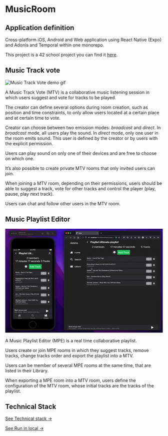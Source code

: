 # MusicRoom

## Application definition

Cross-platform iOS, Android and Web application using React Native (Expo) and Adonis and Temporal within one monorepo.

This project is a 42 school project you can find it [here](docs/en.subject.pdf).

## Music Track vote

![Music Track Vote demo gif](docs/mtv-demo.gif)

A Music Track Vote (MTV) is a collaborative music listening session in which users suggest and vote for tracks to be played.

The creator can define several options during room creation, such as position and time constraints, to only allow users located at a certain place and at certain time to vote.

Creator can choose between two emission modes: _broadcast_ and _direct_. In _broadcast_ mode, all users play the sound. In _direct_ mode, only one user in the room emits sound. This user is defined by the creator or by users with the explicit permission.

Users can play sound on only one of their devices and are free to choose on which one.

It’s also possible to create private MTV rooms that only invited users can join.

When joining a MTV room, depending on their permissions, users should be able to suggest a track, vote for other tracks and control the player (play, pause, play next track).

Users can chat and follow other users in the MTV room.

## Music Playlist Editor

![Music Track Vote demo gif](docs/mpe-demo.gif)

A Music Playlist Editor (MPE) is a real time collaborative playlist.

Users create or join MPE rooms in which they suggest tracks, remove tracks, change tracks order and export the playlist into a MTV.

Users can be member of several MPE rooms at the same time, that are listed in their Library.

When exporting a MPE room into a MTV room, users define the configuration of the MTV room, whose initial tracks are the tracks of the playlist.

## Technical Stack

[See Technical stack →](docs/technical-stack.md)

[See Run in local →](docs/run-in-local.md)
